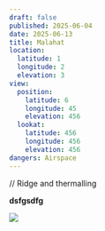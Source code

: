 ```yaml
---
draft: false
published: 2025-06-04
date: 2025-06-13
title: Malahat
location:
  latitude: 1
  longitude: 2
  elevation: 3
view:
  position:
    latitude: 6
    longitude: 45
    elevation: 456
  lookat:
    latitude: 456
    longitude: 456
    elevation: 456
dangers: Airspace
---
```

// Ridge and thermalling

**dsfgsdfg**

![](/images/Malahat/Screenshot%202025-04-12%20185033.png)